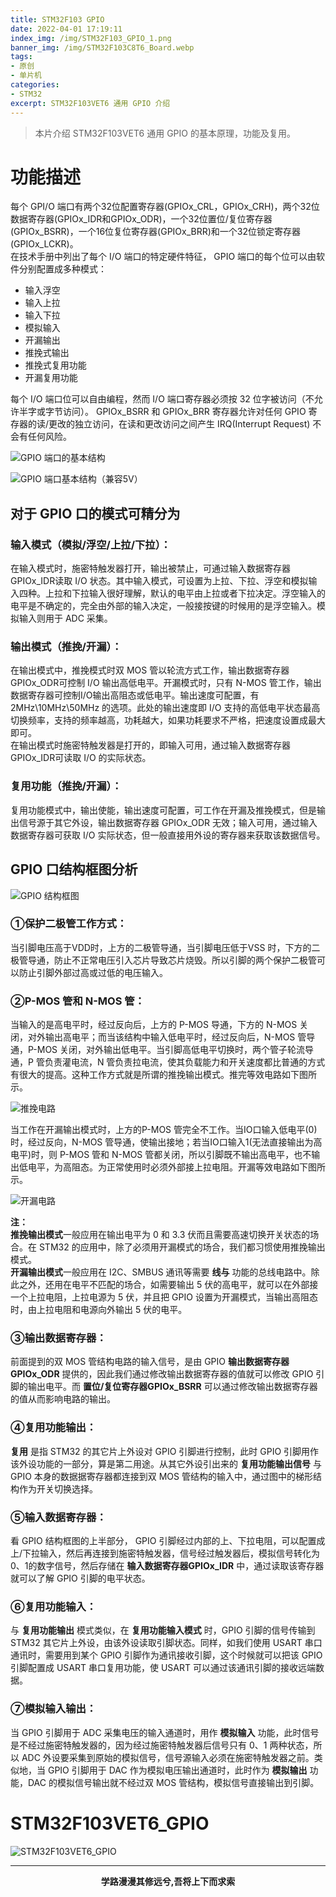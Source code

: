 ```yaml
---
title: STM32F103 GPIO
date: 2022-04-01 17:19:11
index_img: /img/STM32F103_GPIO_1.png
banner_img: /img/STM32F103C8T6_Board.webp
tags:
- 原创
- 单片机
categories: 
- STM32
excerpt: STM32F103VET6 通用 GPIO 介绍
---
```


> 本片介绍 STM32F103VET6 通用 GPIO 的基本原理，功能及复用。

# 功能描述

每个 GPI/O 端口有两个32位配置寄存器(GPIOx_CRL，GPIOx_CRH)，两个32位数据寄存器(GPIOx_IDR和GPIOx_ODR)，一个32位置位/复位寄存器(GPIOx_BSRR)，一个16位复位寄存器(GPIOx_BRR)和一个32位锁定寄存器(GPIOx_LCKR)。  
在技术手册中列出了每个 I/O 端口的特定硬件特征， GPIO 端口的每个位可以由软件分别配置成多种模式：

+ 输入浮空  
+ 输入上拉  
+ 输入下拉  
+ 模拟输入  
+ 开漏输出  
+ 推挽式输出  
+ 推挽式复用功能
+ 开漏复用功能

每个 I/O 端口位可以自由编程，然而 I/O 端口寄存器必须按 32 位字被访问（不允许半字或字节访问）。 GPIOx_BSRR 和 GPIOx_BRR 寄存器允许对任何 GPIO 寄存器的读/更改的独立访问，在读和更改访问之间产生 IRQ(Interrupt Request) 不会有任何风险。

![GPIO 端口的基本结构](./STM32F103-GPIO/STM32F103_GPIO_Instruction.png)

![GPIO 端口基本结构（兼容5V）](./STM32F103-GPIO/STM32F103_GPIO_Instruction(compatible%205V).png)

## 对于 GPIO 口的模式可精分为

### 输入模式（模拟/浮空/上拉/下拉）：

在输入模式时，施密特触发器打开，输出被禁止，可通过输入数据寄存器 GPIOx_IDR读取 I/O 状态。其中输入模式，可设置为上拉、下拉、浮空和模拟输入四种。上拉和下拉输入很好理解，默认的电平由上拉或者下拉决定。浮空输入的电平是不确定的，完全由外部的输入决定，一般接按键的时候用的是浮空输入。模拟输入则用于 ADC 采集。
### 输出模式（推挽/开漏）：

在输出模式中，推挽模式时双 MOS 管以轮流方式工作，输出数据寄存器GPIOx_ODR可控制 I/O 输出高低电平。开漏模式时，只有 N-MOS 管工作，输出数据寄存器可控制I/O输出高阻态或低电平。输出速度可配置，有 2MHz\10MHz\50MHz 的选项。此处的输出速度即 I/O 支持的高低电平状态最高切换频率，支持的频率越高，功耗越大，如果功耗要求不严格，把速度设置成最大即可。  
在输出模式时施密特触发器是打开的，即输入可用，通过输入数据寄存器 GPIOx_IDR可读取 I/O 的实际状态。
### 复用功能（推挽/开漏）：

复用功能模式中，输出使能，输出速度可配置，可工作在开漏及推挽模式，但是输出信号源于其它外设，输出数据寄存器 GPIOx_ODR 无效；输入可用，通过输入数据寄存器可获取 I/O 实际状态，但一般直接用外设的寄存器来获取该数据信号。

## GPIO 口结构框图分析

![GPIO 结构框图](./STM32F103-GPIO/STM32F103_GPIO_structure.png)

### ①保护二极管工作方式：

当引脚电压高于VDD时，上方的二极管导通，当引脚电压低于VSS 时，下方的二极管导通，防止不正常电压引入芯片导致芯片烧毁。所以引脚的两个保护二极管可以防止引脚外部过高或过低的电压输入。
### ②P-MOS 管和 N-MOS 管：

当输入的是高电平时，经过反向后，上方的 P-MOS 导通，下方的 N-MOS 关闭，对外输出高电平；而当该结构中输入低电平时，经过反向后，N-MOS 管导通，P-MOS 关闭，对外输出低电平。当引脚高低电平切换时，两个管子轮流导通，P 管负责灌电流，N 管负责拉电流，使其负载能力和开关速度都比普通的方式有很大的提高。这种工作方式就是所谓的推挽输出模式。推完等效电路如下图所示。

![推挽电路](./STM32F103-GPIO/STM32F103_GPIO_push-pullcircuit.png)

当工作在开漏输出模式时，上方的P-MOS 管完全不工作。当IO口输入低电平(0)时，经过反向，N-MOS 管导通，使输出接地；若当IO口输入1(无法直接输出为高电平)时，则 P-MOS 管和 N-MOS 管都关闭，所以引脚既不输出高电平，也不输出低电平，为高阻态。为正常使用时必须外部接上拉电阻。开漏等效电路如下图所示。

![开漏电路](./STM32F103-GPIO/STM32F103_GPIO_open-draincircuit.png)

**注：**   
**推挽输出模式**一般应用在输出电平为 0 和 3.3 伏而且需要高速切换开关状态的场合。在 STM32 的应用中，除了必须用开漏模式的场合，我们都习惯使用推挽输出模式。  
**开漏输出模式**一般应用在 I2C、SMBUS 通讯等需要 **线与** 功能的总线电路中。除此之外，还用在电平不匹配的场合，如需要输出 5 伏的高电平，就可以在外部接一个上拉电阻，上拉电源为 5 伏，并且把 GPIO 设置为开漏模式，当输出高阻态时，由上拉电阻和电源向外输出 5 伏的电平。

### ③输出数据寄存器：

前面提到的双 MOS 管结构电路的输入信号，是由 GPIO **输出数据寄存器GPIOx_ODR** 提供的，因此我们通过修改输出数据寄存器的值就可以修改 GPIO 引脚的输出电平。而 **置位/复位寄存器GPIOx_BSRR** 可以通过修改输出数据寄存器的值从而影响电路的输出。

### ④复用功能输出：

**复用** 是指 STM32 的其它片上外设对 GPIO 引脚进行控制，此时 GPIO 引脚用作该外设功能的一部分，算是第二用途。从其它外设引出来的 **复用功能输出信号** 与 GPIO 本身的数据据寄存器都连接到双 MOS 管结构的输入中，通过图中的梯形结构作为开关切换选择。

### ⑤输入数据寄存器：

看 GPIO 结构框图的上半部分， GPIO 引脚经过内部的上、下拉电阻，可以配置成上/下拉输入，然后再连接到施密特触发器，信号经过触发器后，模拟信号转化为0、1的数字信号，然后存储在 **输入数据寄存器GPIOx_IDR** 中，通过读取该寄存器就可以了解 GPIO 引脚的电平状态。

### ⑥复用功能输入：

与 **复用功能输出** 模式类似，在 **复用功能输入模式** 时，GPIO 引脚的信号传输到 STM32 其它片上外设，由该外设读取引脚状态。同样，如我们使用 USART 串口通讯时，需要用到某个 GPIO 引脚作为通讯接收引脚，这个时候就可以把该 GPIO 引脚配置成 USART 串口复用功能，使 USART 可以通过该通讯引脚的接收远端数据。

### ⑦模拟输入输出：

当 GPIO 引脚用于 ADC 采集电压的输入通道时，用作 **模拟输入** 功能，此时信号是不经过施密特触发器的，因为经过施密特触发器后信号只有 0、1 两种状态，所以 ADC 外设要采集到原始的模拟信号，信号源输入必须在施密特触发器之前。类似地，当 GPIO 引脚用于 DAC 作为模拟电压输出通道时，此时作为 **模拟输出** 功能，DAC 的模拟信号输出就不经过双 MOS 管结构，模拟信号直接输出到引脚。


# STM32F103VET6_GPIO

![STM32F103VET6_GPIO](./STM32F103-GPIO/STM32F103VETx_LQFP100.png)


---
**<center>学路漫漫其修远兮,吾将上下而求索</center>**


























